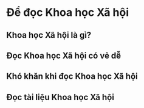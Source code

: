 
# Để đọc Khoa học Xã hội

## Khoa học Xã hội là gì?

## Đọc Khoa học Xã hội có vẻ dễ

## Khó khăn khi đọc Khoa học Xã hội

## Đọc tài liệu Khoa học Xã hội